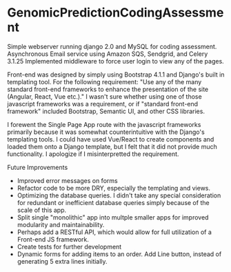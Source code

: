 # GenomicPredictionCodingAssessment
Simple webserver running django 2.0 and MySQL for coding assessment.
Asynchronous Email service using Amazon SQS, Sendgrid, and Celery 3.1.25
Implemented middleware to force user login to view any of the pages.

  Front-end was designed by simply using Bootstrap 4.1.1 and Django's built in templating tool. 
For the following requirement:
"Use any of the many standard front-end frameworks to enhance the presentation of the site
(Angular, React, Vue etc.)."
  I wasn't sure whether using one of those javascript frameworks was a requirement, or if "standard front-end framework" included
Bootstrap, Semantic UI, and other CSS libraries. 

  I forewent the Single Page App route with the javascript frameworks primarily because
it was somewhat counterintuitive with the Django's templating tools. I could have used Vue/React to create components and loaded them 
onto a Django template, but I felt that it did not provide much functionality. I apologize if I misinterpretted the requirement.


Future Improvements
  - Improved error messages on forms
  - Refactor code to be more DRY, especially the templating and views.
  - Optimizing the database queries. I didn't take any special consideration for redundant or inefficient database queries simply because of the scale of this app.
  - Split single "monolithic" app into multple smaller apps for improved modularity and maintainability.
  - Perhaps add a RESTful API, which would allow for full utilization of a Front-end JS framework.
  - Create tests for further development
  - Dynamic forms for adding items to an order. Add Line button, instead of generating 5 extra lines initially.
